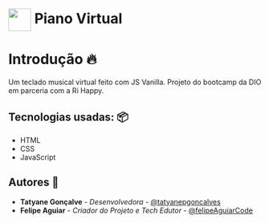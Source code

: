 <h1>
  <img align="center" width="45px" src="https://hermes.digitalinnovation.one/assets/diome/logo-minimized.png">
  Piano Virtual
</h1>

#  Introdução 🔥
Um teclado musical virtual feito com JS Vanilla. Projeto do bootcamp da DIO em parceria com a Ri Happy.





## Tecnologias usadas: 📦
- HTML
- CSS
- JavaScript 

##  Autores 👷

- **Tatyane Gonçalve** - *Desenvolvedora* - [@tatyanepgoncalves](https://github.com/tatyanepgoncalves)
- **Felipe Aguiar** - *Criador do Projeto e Tech Edutor* - [@felipeAguiarCode](https://github.com/felipeAguiarCode)